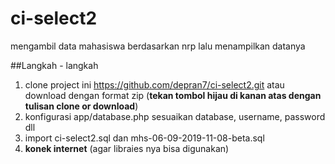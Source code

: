 # ci-select2
mengambil data mahasiswa berdasarkan nrp lalu menampilkan datanya

##Langkah - langkah
1. clone project ini https://github.com/depran7/ci-select2.git atau download dengan format zip (**tekan tombol hijau di kanan atas dengan tulisan clone or download**) 
2. konfigurasi app/database.php sesuaikan database, username, password dll
3. import ci-select2.sql dan mhs-06-09-2019-11-08-beta.sql
4. **konek internet** (agar libraies nya bisa digunakan)
